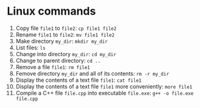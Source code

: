 # Linux commands

1. Copy file `file1` to `file2`: `cp file1 file2`
1. Rename `file1` to `file2`: `mv file1 file2`
1. Make directory `my_dir`: `mkdir my_dir`
1. List files: `ls`
1. Change into directory `my_dir`: `cd my_dir`
1. Change to parent directory: `cd ..`
1. Remove a file `file1`: `rm file1`
1. Femove directory `my_dir` and all of its contents: `rm -r my_dir`
1. Display the contents of a text file `file1`: `cat file1`
1. Display the contents of a text file `file1` more conveniently: `more file1`
1. Compile a C++ file `file.cpp` into executable `file.exe`: `g++ -o file.exe file.cpp`
